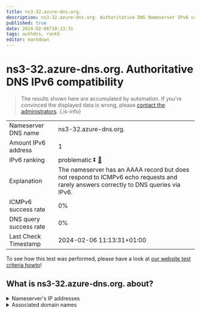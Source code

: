 ```yaml
---
title: ns3-32.azure-dns.org.
description: ns3-32.azure-dns.org. Authoritative DNS Nameserver IPv6 compatibility
published: true
date: 2024-02-06T10:13:31
tags: authdns, rank5
editor: markdown
---
```


# ns3-32.azure-dns.org. Authoritative DNS IPv6 compatibility

> The results shown here are accumulated by automation. If you're convinced the displayed data is wrong, please [contact the administrators](/howto/chat). 
{.is-info}




|   |   |
| - | - |
| Nameserver DNS name | ns3-32.azure-dns.org.
| Amount IPv6 address | 1
| IPv6 ranking | problematic :arrow_double_down: [🔗](/howto/ranking) |
| Explanation | The nameserver has an AAAA record but does not respond to ICMPv6 echo requests and rarely answers correctly to DNS queries via IPv6. |
| ICMPv6 success rate | 0%|
| DNS query success rate | 0% |
| Last Check Timestamp | 2024-02-06 11:13:31+01:00 |

To see how this test was performed, please have a look at [our website test criteria howto](/howto/testcriteria/authdns)!


## What is ns3-32.azure-dns.org. about?




<details>
<summary>Nameserver's IP addresses</summary>

2a01:111:4000:10::20

</details>



<details>
<summary>Associated domain names</summary>

www.office.com

</details>
